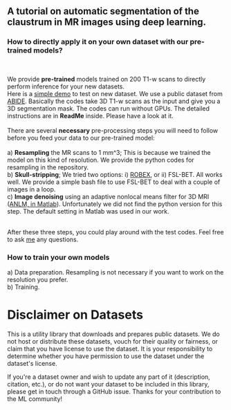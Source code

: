
## A tutorial on automatic segmentation of the claustrum in MR images using deep learning. 

### How to directly apply it on your own dataset with our pre-trained models?

<br />

We provide **pre-trained** models trained on 200 T1-w scans to directly perform inference for your new datasets.  <br /> 
Here is a [simple demo](https://drive.google.com/file/d/1b0XS8LjRM-rZMPOL8qM6voG-A5jcdUgK/view?usp=sharing) to test on new dataset. We use a public dataset from [ABIDE](http://fcon_1000.projects.nitrc.org/indi/abide/). Basically the codes take 3D T1-w scans as the input and give you a 3D segmentation mask. The codes can run without GPUs.  The detailed instructions are in **ReadMe** inside. Please have a look at it. <br /> 
<br />
There are several **necessary** pre-processing steps you will need to follow before you feed your data to our pre-trained model: <br /> <br />
a) **Resampling** the MR scans to 1 mm^3; This is because we trained the model on this kind of resolution. We provide the python codes for resampling in the repository. <br />
b) **Skull-stripping**; We tried two options: i) [ROBEX](https://www.nitrc.org/projects/robex), or ii) FSL-BET. All works well. We provide a simple bash file to use FSL-BET to deal with a couple of images in a loop. <br />
c) **Image denoising** using an adaptive nonlocal means filter for 3D MRI ([ANLM, in Matlab](https://sites.google.com/site/pierrickcoupe/softwares/denoising-for-medical-imaging/mri-denoising)). Unfortunately we did not find the python version for this step. The default setting in Matlab was used in our work.  <br /> <br />

After these three steps, you could play around with the test codes. Feel free to ask [me](http://campar.in.tum.de/Main/HongweiLi) any questions.  <br />


### How to train your own models

a) Data preparation. Resampling is not necessary if you want to work on the resolution you prefer. <br />
b) Training.


Disclaimer on Datasets
======================

This is a utility library that downloads and prepares public datasets. We do not host or distribute these datasets, vouch for their quality or fairness, or claim that you have license to use the dataset. It is your responsibility to determine whether you have permission to use the dataset under the dataset's license.

If you're a dataset owner and wish to update any part of it (description, citation, etc.), or do not want your dataset to be included in this library, please get in touch through a GitHub issue. Thanks for your contribution to the ML community!
